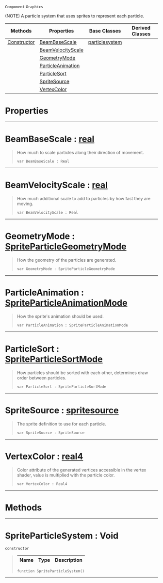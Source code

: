  `Component` `Graphics`



(NOTE) A particle system that uses sprites to represent each particle.

|Methods|Properties|Base Classes|Derived Classes|
|---|---|---|---|
|[ Constructor](https://github.com/dragonCASTjosh/PlasmaDocs/blob/master/code_reference/class_reference/spriteparticlesystem.markdown#spriteparticlesystem-voi)|[ BeamBaseScale](https://github.com/dragonCASTjosh/PlasmaDocs/blob/master/code_reference/class_reference/spriteparticlesystem.markdown#beambasescale-plasma-engin)|[particlesystem](https://github.com/dragonCASTjosh/PlasmaDocs/blob/master/code_reference/class_reference/particlesystem.markdown)| |
| |[ BeamVelocityScale](https://github.com/dragonCASTjosh/PlasmaDocs/blob/master/code_reference/class_reference/spriteparticlesystem.markdown#beamvelocityscale-plasma-e)| | |
| |[ GeometryMode](https://github.com/dragonCASTjosh/PlasmaDocs/blob/master/code_reference/class_reference/spriteparticlesystem.markdown#geometrymode-plasma-engine)| | |
| |[ ParticleAnimation](https://github.com/dragonCASTjosh/PlasmaDocs/blob/master/code_reference/class_reference/spriteparticlesystem.markdown#particleanimation-plasma-e)| | |
| |[ ParticleSort](https://github.com/dragonCASTjosh/PlasmaDocs/blob/master/code_reference/class_reference/spriteparticlesystem.markdown#particlesort-plasma-engine)| | |
| |[ SpriteSource](https://github.com/dragonCASTjosh/PlasmaDocs/blob/master/code_reference/class_reference/spriteparticlesystem.markdown#spritesource-plasma-engine)| | |
| |[ VertexColor](https://github.com/dragonCASTjosh/PlasmaDocs/blob/master/code_reference/class_reference/spriteparticlesystem.markdown#vertexcolor-plasma-engine)| | |


 #  Properties


---  
 #  BeamBaseScale : [real](https://github.com/dragonCASTjosh/PlasmaDocs/blob/master/code_reference/lightning_base_types/real.markdown)

> How much to scale particles along their direction of movement.
> ``` lang=cpp, name=Lightning
> var BeamBaseScale : Real


---  
 #  BeamVelocityScale : [real](https://github.com/dragonCASTjosh/PlasmaDocs/blob/master/code_reference/lightning_base_types/real.markdown)

> How much additional scale to add to particles by how fast they are moving.
> ``` lang=cpp, name=Lightning
> var BeamVelocityScale : Real


---  
 #  GeometryMode : [SpriteParticleGeometryMode](https://github.com/dragonCASTjosh/PlasmaDocs/blob/master/code_reference/enum_reference.markdown#spriteparticlegeometrymode)

> How the geometry of the particles are generated.
> ``` lang=cpp, name=Lightning
> var GeometryMode : SpriteParticleGeometryMode


---  
 #  ParticleAnimation : [SpriteParticleAnimationMode](https://github.com/dragonCASTjosh/PlasmaDocs/blob/master/code_reference/enum_reference.markdown#spriteparticleanimationmode)

> How the sprite's animation should be used.
> ``` lang=cpp, name=Lightning
> var ParticleAnimation : SpriteParticleAnimationMode


---  
 #  ParticleSort : [SpriteParticleSortMode](https://github.com/dragonCASTjosh/PlasmaDocs/blob/master/code_reference/enum_reference.markdown#spriteparticlesortmode)

> How particles should be sorted with each other, determines draw order between particles.
> ``` lang=cpp, name=Lightning
> var ParticleSort : SpriteParticleSortMode


---  
 #  SpriteSource : [spritesource](https://github.com/dragonCASTjosh/PlasmaDocs/blob/master/code_reference/class_reference/spritesource.markdown)

> The sprite definition to use for each particle.
> ``` lang=cpp, name=Lightning
> var SpriteSource : SpriteSource


---  
 #  VertexColor : [real4](https://github.com/dragonCASTjosh/PlasmaDocs/blob/master/code_reference/lightning_base_types/real4.markdown)

> Color attribute of the generated vertices accessible in the vertex shader, value is multiplied with the particle color.
> ``` lang=cpp, name=Lightning
> var VertexColor : Real4


---  
 #  Methods


---  
 #  SpriteParticleSystem : Void

 `constructor`

> 
> |Name|Type|Description|
> |---|---|---|
> ``` lang=cpp, name=Lightning
> function SpriteParticleSystem()
> ``` 


---  
 

 